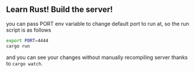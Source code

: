 ## Learn Rust! Build the server!

you can pass PORT env variable to change default port to run at,
so the run script is as follows

```bash
export PORT=4444
cargo run
 ```


and you can see your changes without manually recompiling server thanks to ```cargo watch```.

